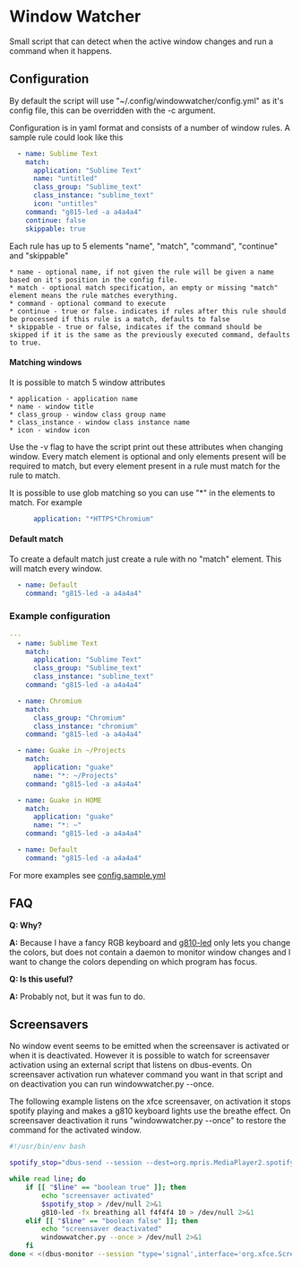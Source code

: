 Window Watcher
================================================================

Small script that can detect when the active window changes and run a command when it happens.


## Configuration

By default the script will use "\~/.config/windowwatcher/config.yml" as it's config file, this can be overridden with the -c argument.

Configuration is in yaml format and consists of a number of window rules. A sample rule could look like this

```yaml
  - name: Sublime Text
    match:
      application: "Sublime Text"
      name: "untitled"
      class_group: "Sublime_text"
      class_instance: "sublime_text"
      icon: "untitles"
    command: "g815-led -a a4a4a4"
    continue: false
    skippable: true
```

Each rule has up to 5 elements "name", "match", "command", "continue" and "skippable"

	* name - optional name, if not given the rule will be given a name based on it's position in the config file.
	* match - optional match specification, an empty or missing "match" element means the rule matches everything.
	* command - optional command to execute
	* continue - true or false. indicates if rules after this rule should be processed if this rule is a match, defaults to false
	* skippable - true or false, indicates if the command should be skipped if it is the same as the previously executed command, defaults to true.


#### Matching windows

It is possible to match 5 window attributes

	* application - application name
	* name - window title
	* class_group - window class group name
	* class_instance - window class instance name
	* icon - window icon

Use the -v flag to have the script print out these attributes when changing window.
Every match element is optional and only elements present will be required to match, but every element present in a rule must match for the rule to match.

It is possible to use glob matching so you can use "\*" in the elements to match. For example

```yaml
      application: "*HTTPS*Chromium"
```


#### Default match

To create a default match just create a rule with no "match" element. This will match every window.

```yaml
  - name: Default
    command: "g815-led -a a4a4a4"
```


### Example configuration

```yaml
---
  - name: Sublime Text
    match:
      application: "Sublime Text"
      class_group: "Sublime_text"
      class_instance: "sublime_text"
    command: "g815-led -a a4a4a4"

  - name: Chromium
    match:
      class_group: "Chromium"
      class_instance: "chromium"
    command: "g815-led -a a4a4a4"

  - name: Guake in ~/Projects
    match:
      application: "guake"
      name: "*: ~/Projects"
    command: "g815-led -a a4a4a4"

  - name: Guake in HOME
    match:
      application: "guake"
      name: "*: ~"
    command: "g815-led -a a4a4a4"

  - name: Default
    command: "g815-led -a a4a4a4"
```

For more examples see [config.sample.yml](https://github.com/BlueWizardHat/WindowWatcher/blob/master/config.sample.yml)


## FAQ

**Q: Why?**

**A:** Because I have a fancy RGB keyboard and [g810-led](https://github.com/MatMoul/g810-led) only lets you change the colors, but does not contain a daemon to monitor window changes and I want to change the colors depending on which program has focus.

**Q: Is this useful?**

**A:** Probably not, but it was fun to do.


## Screensavers

No window event seems to be emitted when the screensaver is activated or when it is deactivated. However it is possible to watch
for screensaver activation using an external script that listens on dbus-events. On screensaver activation run whatever command you want in that script and on deactivation you can run windowwatcher.py --once.

The following example listens on the xfce screensaver, on activation it stops spotify playing and makes a g810 keyboard lights use
the breathe effect. On screensaver deactivation it runs "windowwatcher.py --once" to restore the command for the activated window.

```bash
#!/usr/bin/env bash

spotify_stop="dbus-send --session --dest=org.mpris.MediaPlayer2.spotify --type=method_call --print-reply --reply-timeout=1000 /org/mpris/MediaPlayer2 org.mpris.MediaPlayer2.Player.Stop"

while read line; do
	if [[ "$line" == "boolean true" ]]; then
		echo "screensaver activated"
		$spotify_stop > /dev/null 2>&1
		g810-led -fx breathing all f4f4f4 10 > /dev/null 2>&1
	elif [[ "$line" == "boolean false" ]]; then
		echo "screensaver deactivated"
		windowwatcher.py --once > /dev/null 2>&1
	fi
done < <(dbus-monitor --session "type='signal',interface='org.xfce.ScreenSaver',member='ActiveChanged'")
```
